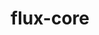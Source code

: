 ---
title: "flux-core"
layout: cache
categories: [package, develop-2024-12-08]
meta: {"versions": ["0.66.0"], "compilers": ["gcc@=11.4.0", "gcc@=7.3.1", "gcc@=7.5.0", "gcc@=9.4.0", "oneapi@=2024.2.1"], "oss": ["amzn2", "ubuntu18.04", "ubuntu20.04", "ubuntu22.04"], "platforms": ["linux"], "targets": ["aarch64", "neoverse_n1", "neoverse_v1", "neoverse_v2", "ppc64le", "x86_64_v3"], "stacks": ["aws-isc", "aws-isc-aarch64", "e4s", "e4s-neoverse-v2", "e4s-neoverse_v1", "e4s-oneapi", "e4s-power", "radiuss", "root"], "num_specs": 13, "num_specs_by_stack": {"root": 13, "aws-isc-aarch64": 2, "aws-isc": 1, "radiuss": 1, "e4s-power": 2, "e4s-neoverse_v1": 2, "e4s-neoverse-v2": 2, "e4s": 2, "e4s-oneapi": 1}}
spec_details: [{"hash": "uc5xzczeruldgtm4egqzyyjn4qz5k5gm", "compiler": "gcc@=7.3.1", "versions": ["0.66.0"], "os": "amzn2", "platform": "linux", "target": "aarch64", "variants": ["build_system=autotools", "~cuda", "~docs", "~security"], "stacks": ["root", "aws-isc-aarch64"], "size": "-", "tarball": "https://binaries.spack.io/develop-2024-12-08/build_cache/linux-amzn2-aarch64/gcc-7.3.1/flux-core-0.66.0/linux-amzn2-aarch64-gcc-7.3.1-flux-core-0.66.0-uc5xzczeruldgtm4egqzyyjn4qz5k5gm.spack"}, {"hash": "namm6tlsie3noy46esmhcuehixmuibav", "compiler": "gcc@=7.3.1", "versions": ["0.66.0"], "os": "amzn2", "platform": "linux", "target": "neoverse_n1", "variants": ["build_system=autotools", "~cuda", "~docs", "~security"], "stacks": ["root", "aws-isc-aarch64"], "size": "-", "tarball": "https://binaries.spack.io/develop-2024-12-08/build_cache/linux-amzn2-neoverse_n1/gcc-7.3.1/flux-core-0.66.0/linux-amzn2-neoverse_n1-gcc-7.3.1-flux-core-0.66.0-namm6tlsie3noy46esmhcuehixmuibav.spack"}, {"hash": "ugxtkprqi2yskb7r2vw43g2kyu4ottar", "compiler": "gcc@=7.3.1", "versions": ["0.66.0"], "os": "amzn2", "platform": "linux", "target": "x86_64_v3", "variants": ["build_system=autotools", "~cuda", "~docs", "~security"], "stacks": ["aws-isc", "root"], "size": "-", "tarball": "https://binaries.spack.io/develop-2024-12-08/build_cache/linux-amzn2-x86_64_v3/gcc-7.3.1/flux-core-0.66.0/linux-amzn2-x86_64_v3-gcc-7.3.1-flux-core-0.66.0-ugxtkprqi2yskb7r2vw43g2kyu4ottar.spack"}, {"hash": "pe6ndtt6wek7tblbnymiriui3iw6a4wf", "compiler": "gcc@=7.5.0", "versions": ["0.66.0"], "os": "ubuntu18.04", "platform": "linux", "target": "x86_64_v3", "variants": ["build_system=autotools", "~cuda", "~docs", "~security"], "stacks": ["radiuss", "root"], "size": "-", "tarball": "https://binaries.spack.io/develop-2024-12-08/build_cache/linux-ubuntu18.04-x86_64_v3/gcc-7.5.0/flux-core-0.66.0/linux-ubuntu18.04-x86_64_v3-gcc-7.5.0-flux-core-0.66.0-pe6ndtt6wek7tblbnymiriui3iw6a4wf.spack"}, {"hash": "n3vgmlpk543jbp66onqxztvs2i7g4mlm", "compiler": "gcc@=9.4.0", "versions": ["0.66.0"], "os": "ubuntu20.04", "platform": "linux", "target": "ppc64le", "variants": ["build_system=autotools", "~cuda", "~docs", "~security"], "stacks": ["e4s-power", "root"], "size": "-", "tarball": "https://binaries.spack.io/develop-2024-12-08/build_cache/linux-ubuntu20.04-ppc64le/gcc-9.4.0/flux-core-0.66.0/linux-ubuntu20.04-ppc64le-gcc-9.4.0-flux-core-0.66.0-n3vgmlpk543jbp66onqxztvs2i7g4mlm.spack"}, {"hash": "xkfpwcjemrmrzidw7pfns5xugi42ooja", "compiler": "gcc@=9.4.0", "versions": ["0.66.0"], "os": "ubuntu20.04", "platform": "linux", "target": "ppc64le", "variants": ["build_system=autotools", "+cuda", "~docs", "~security"], "stacks": ["e4s-power", "root"], "size": "-", "tarball": "https://binaries.spack.io/develop-2024-12-08/build_cache/linux-ubuntu20.04-ppc64le/gcc-9.4.0/flux-core-0.66.0/linux-ubuntu20.04-ppc64le-gcc-9.4.0-flux-core-0.66.0-xkfpwcjemrmrzidw7pfns5xugi42ooja.spack"}, {"hash": "g55uymt4ofxerch4bnoz2v4u5z2xbwdw", "compiler": "gcc@=11.4.0", "versions": ["0.66.0"], "os": "ubuntu22.04", "platform": "linux", "target": "neoverse_v1", "variants": ["build_system=autotools", "~cuda", "~docs", "~security"], "stacks": ["root", "e4s-neoverse_v1"], "size": "-", "tarball": "https://binaries.spack.io/develop-2024-12-08/build_cache/linux-ubuntu22.04-neoverse_v1/gcc-11.4.0/flux-core-0.66.0/linux-ubuntu22.04-neoverse_v1-gcc-11.4.0-flux-core-0.66.0-g55uymt4ofxerch4bnoz2v4u5z2xbwdw.spack"}, {"hash": "3uarh74vmk7wbao2eetsizw5hwt3wyvo", "compiler": "gcc@=11.4.0", "versions": ["0.66.0"], "os": "ubuntu22.04", "platform": "linux", "target": "neoverse_v1", "variants": ["build_system=autotools", "+cuda", "~docs", "~security"], "stacks": ["root", "e4s-neoverse_v1"], "size": "-", "tarball": "https://binaries.spack.io/develop-2024-12-08/build_cache/linux-ubuntu22.04-neoverse_v1/gcc-11.4.0/flux-core-0.66.0/linux-ubuntu22.04-neoverse_v1-gcc-11.4.0-flux-core-0.66.0-3uarh74vmk7wbao2eetsizw5hwt3wyvo.spack"}, {"hash": "4mnchrawp6l6emnk6z4zho47x7ztjx6g", "compiler": "gcc@=11.4.0", "versions": ["0.66.0"], "os": "ubuntu22.04", "platform": "linux", "target": "neoverse_v2", "variants": ["build_system=autotools", "~cuda", "~docs", "~security"], "stacks": ["e4s-neoverse-v2", "root"], "size": "-", "tarball": "https://binaries.spack.io/develop-2024-12-08/build_cache/linux-ubuntu22.04-neoverse_v2/gcc-11.4.0/flux-core-0.66.0/linux-ubuntu22.04-neoverse_v2-gcc-11.4.0-flux-core-0.66.0-4mnchrawp6l6emnk6z4zho47x7ztjx6g.spack"}, {"hash": "o3feaghesa3jghiqx55yf2zobijgwhfu", "compiler": "gcc@=11.4.0", "versions": ["0.66.0"], "os": "ubuntu22.04", "platform": "linux", "target": "neoverse_v2", "variants": ["build_system=autotools", "+cuda", "~docs", "~security"], "stacks": ["e4s-neoverse-v2", "root"], "size": "-", "tarball": "https://binaries.spack.io/develop-2024-12-08/build_cache/linux-ubuntu22.04-neoverse_v2/gcc-11.4.0/flux-core-0.66.0/linux-ubuntu22.04-neoverse_v2-gcc-11.4.0-flux-core-0.66.0-o3feaghesa3jghiqx55yf2zobijgwhfu.spack"}, {"hash": "kc7wn7tsyulq5ggv2ft7sawr3dyrzymx", "compiler": "gcc@=11.4.0", "versions": ["0.66.0"], "os": "ubuntu22.04", "platform": "linux", "target": "x86_64_v3", "variants": ["build_system=autotools", "~cuda", "~docs", "~security"], "stacks": ["root", "e4s"], "size": "-", "tarball": "https://binaries.spack.io/develop-2024-12-08/build_cache/linux-ubuntu22.04-x86_64_v3/gcc-11.4.0/flux-core-0.66.0/linux-ubuntu22.04-x86_64_v3-gcc-11.4.0-flux-core-0.66.0-kc7wn7tsyulq5ggv2ft7sawr3dyrzymx.spack"}, {"hash": "4ywfoyneon4uyw7q2zhevmtmuirryc2n", "compiler": "gcc@=11.4.0", "versions": ["0.66.0"], "os": "ubuntu22.04", "platform": "linux", "target": "x86_64_v3", "variants": ["build_system=autotools", "+cuda", "~docs", "~security"], "stacks": ["root", "e4s"], "size": "-", "tarball": "https://binaries.spack.io/develop-2024-12-08/build_cache/linux-ubuntu22.04-x86_64_v3/gcc-11.4.0/flux-core-0.66.0/linux-ubuntu22.04-x86_64_v3-gcc-11.4.0-flux-core-0.66.0-4ywfoyneon4uyw7q2zhevmtmuirryc2n.spack"}, {"hash": "d5a4tnmxaogioxj2ohbet5c472wi6twv", "compiler": "oneapi@=2024.2.1", "versions": ["0.66.0"], "os": "ubuntu22.04", "platform": "linux", "target": "x86_64_v3", "variants": ["build_system=autotools", "~cuda", "~docs", "~security"], "stacks": ["e4s-oneapi", "root"], "size": "-", "tarball": "https://binaries.spack.io/develop-2024-12-08/build_cache/linux-ubuntu22.04-x86_64_v3/oneapi-2024.2.1/flux-core-0.66.0/linux-ubuntu22.04-x86_64_v3-oneapi-2024.2.1-flux-core-0.66.0-d5a4tnmxaogioxj2ohbet5c472wi6twv.spack"}]
---